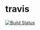# travis
[![Build Status](https://travis-ci.org/Pupinia/travis.svg?branch=master)](https://travis-ci.org/Pupinia/travis)